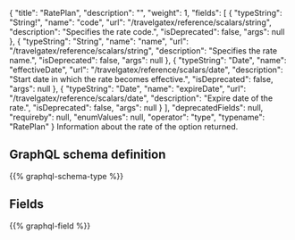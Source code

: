 {
  "title": "RatePlan",
  "description": "",
  "weight": 1,
  "fields": [
    {
      "typeString": "String!",
      "name": "code",
      "url": "/travelgatex/reference/scalars/string",
      "description": "Specifies the rate code.",
      "isDeprecated": false,
      "args": null
    },
    {
      "typeString": "String",
      "name": "name",
      "url": "/travelgatex/reference/scalars/string",
      "description": "Specifies the rate name.",
      "isDeprecated": false,
      "args": null
    },
    {
      "typeString": "Date",
      "name": "effectiveDate",
      "url": "/travelgatex/reference/scalars/date",
      "description": "Start date in which the rate becomes effective.",
      "isDeprecated": false,
      "args": null
    },
    {
      "typeString": "Date",
      "name": "expireDate",
      "url": "/travelgatex/reference/scalars/date",
      "description": "Expire date of the rate.",
      "isDeprecated": false,
      "args": null
    }
  ],
  "deprecatedFields": null,
  "requireby": null,
  "enumValues": null,
  "operator": "type",
  "typename": "RatePlan"
}
Information about the rate of the option returned.
## GraphQL schema definition

{{% graphql-schema-type %}}

## Fields

{{% graphql-field %}}
